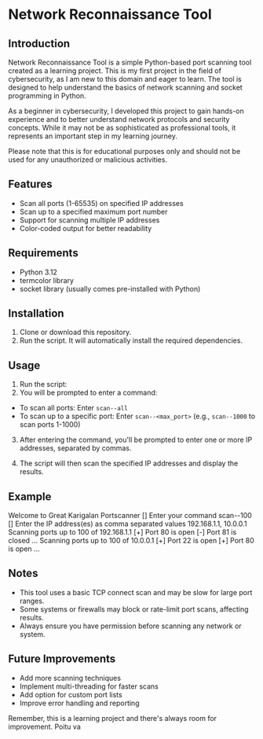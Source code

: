 # Network Reconnaissance Tool

## Introduction

Network Reconnaissance Tool is a simple Python-based port scanning tool created as a learning project. This is my first project in the field of cybersecurity, as I am new to this domain and eager to learn. The tool is designed to help understand the basics of network scanning and socket programming in Python. 

As a beginner in cybersecurity, I developed this project to gain hands-on experience and to better understand network protocols and security concepts. While it may not be as sophisticated as professional tools, it represents an important step in my learning journey.

Please note that this is for educational purposes only and should not be used for any unauthorized or malicious activities.

## Features

- Scan all ports (1-65535) on specified IP addresses
- Scan up to a specified maximum port number
- Support for scanning multiple IP addresses
- Color-coded output for better readability

## Requirements

- Python 3.12
- termcolor library
- socket library (usually comes pre-installed with Python)

## Installation

1. Clone or download this repository.
2. Run the script. It will automatically install the required dependencies.

## Usage

1. Run the script:
2. You will be prompted to enter a command:
- To scan all ports: Enter `scan--all`
- To scan up to a specific port: Enter `scan--<max_port>` (e.g., `scan--1000` to scan ports 1-1000)

3. After entering the command, you'll be prompted to enter one or more IP addresses, separated by commas.

4. The script will then scan the specified IP addresses and display the results.

## Example
Welcome to Great Karigalan Portscanner
[] Enter your command scan--100
[] Enter the IP address(es) as comma separated values 192.168.1.1, 10.0.0.1
Scanning ports up to 100 of 192.168.1.1
[+] Port 80 is open
[-] Port 81 is closed
...
Scanning ports up to 100 of 10.0.0.1
[+] Port 22 is open
[+] Port 80 is open
...
## Notes

- This tool uses a basic TCP connect scan and may be slow for large port ranges.
- Some systems or firewalls may block or rate-limit port scans, affecting results.
- Always ensure you have permission before scanning any network or system.

## Future Improvements

- Add more scanning techniques
- Implement multi-threading for faster scans
- Add option for custom port lists
- Improve error handling and reporting

Remember, this is a learning project and there's always room for improvement. Poitu va
